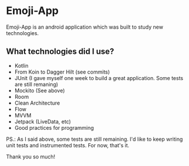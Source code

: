 # Emoji-App

Emoji-App is an android application which was built to study new technologies. 

## What technologies did I use?

- Kotlin
- From Koin to Dagger Hilt (see commits)
- JUnit (I gave myself one week to build a great application. Some tests are still remaning)
- Mockito (See above)
- Room
- Clean Architecture
- Flow
- MVVM
- Jetpack (LiveData, etc)
- Good practices for programming

PS.: As I said above, some tests are still remaining. I'd like to keep writing unit tests and instrumented tests. For now, that's it.

Thank you so much!

